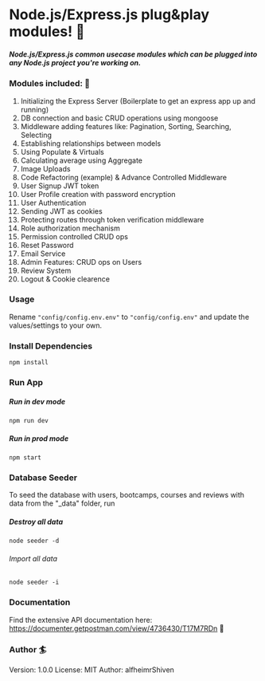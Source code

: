 # Node.js/Express.js plug&play modules! :floppy_disk:
##### Node.js/Express.js common usecase modules which can be plugged into any Node.js project you're working on. 

### Modules included: :pushpin:
1. Initializing the Express Server (Boilerplate to get an express app up and running)
2. DB connection and basic CRUD operations using mongoose 
3. Middleware adding features like: Pagination, Sorting, Searching, Selecting
4. Establishing relationships between models
5. Using Populate & Virtuals
6. Calculating average using Aggregate
7. Image Uploads
8. Code Refactoring (example) & Advance Controlled Middleware
9. User Signup JWT token
10. User Profile creation with password encryption
11. User Authentication
12. Sending JWT as cookies
13. Protecting routes through token verification middleware
14. Role authorization mechanism
15. Permission controlled CRUD ops
16. Reset Password
17. Email Service
18. Admin Features: CRUD ops on Users
19. Review System
20. Logout & Cookie clearence 

### Usage
Rename `"config/config.env.env"` to `"config/config.env"` and update the values/settings to your own.

### Install Dependencies

```
npm install
```

### Run App
##### Run in dev mode

```
npm run dev
```

##### Run in prod mode
```
npm start
```

### Database Seeder
To seed the database with users, bootcamps, courses and reviews with data from the "_data" folder, run
##### Destroy all data
```
node seeder -d
```

###### Import all data
```
node seeder -i
```

### Documentation
Find the extensive API documentation here: https://documenter.getpostman.com/view/4736430/T17M7RDn :book:

### Author :surfer:
Version: 1.0.0
License: MIT
Author: alfheimrShiven
